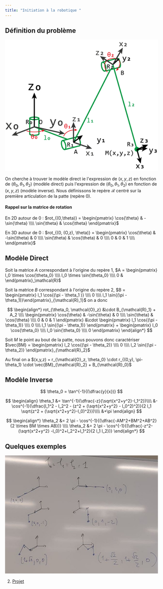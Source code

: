 ```yaml
---
title: "Initiation à la robotique "
---
```


## Définition du problème

![](./img/robot_1.png)

On cherche à trouver le modèle direct ie l'expression de $(x,y,z)$ en fonction
de $(\theta_0, \theta_1, \theta_2)$ (modèle direct) puis l'expression de $(\theta_0, \theta_1,
\theta_2)$ en fonction de $(x,y,z)$ (modèle inverse). Nous définissons le repère
$\mathcal{R}$ centré sur la première articulation de la patte (repère 0).

#### Rappel sur la matrice de rotation

En 2D autour de 0 : $rot_{(0,\theta)} = \begin{pmatrix} \cos{\theta} & - \sin{\theta} \\\\
\sin{\theta} & \cos{\theta} \end{pmatrix}$

En 3D autour de 0 : $rot_{(0, (O,z), \theta)} =
\begin{pmatrix}
\cos(\theta) & -\sin(\theta) & 0 \\\\
\sin(\theta) & \cos(\theta) & 0 \\\\
0 & 0 & 1 \\\\
\end{pmatrix}$

## Modèle Direct

Soit la matrice $A$ correspondant à l'origine du repère 1, $A = \begin{pmatrix}
l_0 \times \cos{\theta_0} \\\\ l_0 \times \sin{\theta_0} \\\\ 0 & \end{pmatrix}_\mathcal{R}$

Soit la matrice $B$ correspondant à l'origine du repère 2, $B = \begin{pmatrix}
l_1 \cos{(\pi - \theta_1 )} \\\\ 0 \\\\ l_1 \sin{(\pi - \theta_1)}\end{pmatrix}_{\mathcal{R}_1}$ on a donc

$$
\begin{align*}
rot_{\theta_0, \mathcal{O}_z} &\cdot B_{\mathcal{R}_1} + A_2 \\\\
\begin{pmatrix} \cos{\theta} & -\sin{\theta} & 0 \\\\
\sin{\theta} & \cos{\theta} \\\\
0 & 0 & 1 \end{pmatrix} &\cdot \begin{pmatrix}
l_1 \cos{(\pi - \theta_1)} \\\\
0 \\\\
l_1 \sin{(\pi - \theta_1)}
\end{pmatrix} + \begin{pmatrix} l_0 \cos{\theta_0} \\\\ l_0 \sin{\theta_0} \\\\
0 \end{pmatrix}
\end{align*}
$$

Soit $M$ le point au bout de la patte, nous pouvons donc caractériser $\vec{BM}
= \begin{pmatrix} l_2 \cos{(\pi - \theta_2)} \\\\ 0 \\\\ l_2 \sin{(\pi -
\theta_2)} \end{pmatrix}_{\mathcal{R}_2}$

Au final on a $(x,y,z) = r_{\mathcal{O}_z, \theta_0} \cdot r_{(0,y),
\pi-\theta_1} \cdot \vec{BM}_{\mathcal{R}_2} + B_{\mathcal{R}_0}$

## Modèle Inverse

$$
\theta_0 = \tan^{-1}{(\dfrac{y}{x})}
$$

$$
\begin{align}
\theta_1 &= \tan^{-1}(\dfrac{-z}{\sqrt{x^2+y^2}-l_1^2})\\\\ &-
\cos^{-1}(\dfrac{l_1^2 -
l_2^2 - (z^2 + (\sqrt{x^2+y^2} - l_0^2)^2)}{2 l_1 \sqrt{z^2 +
(\sqrt{x^2+y^2}-l_0)^2}})\\\\
&+\pi
\end{align}
$$

$$
\begin{align*}
\theta_2 &= 2 \pi - \cos^{-1}{(\dfrac{-AM^2+BM^2+AB^2}{2 \times BM \times AB})} \\\\
\theta_2 &= 2 \pi - \cos^{-1}{(\dfrac{-z^2-(\sqrt{x^2+y^2} -l_0)^2+l_2^2+l_1^2}{2 l_1 l_2})}
\end{align*}
$$

## Quelques exemples

![](./img/2.jpg)

2. [Projet](./img/projetRobotique.zip)

